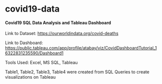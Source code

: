 # covid19-data
#### Covid19 SQL Data Analysis and Tableau Dashboard
Link to Dataset: https://ourworldindata.org/covid-deaths

Link to Dashboard: https://public.tableau.com/app/profile/atabay/viz/CovidDashboardTutorial_16322831235590/Dashboard1 

Tools Used: Excel, MS SQL, Tableau

Table1, Table2, Table3, Table4 were created from SQL Queries to create visualizations on Tableau




